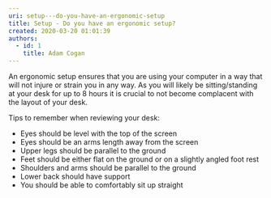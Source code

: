 ```yaml
---
uri: setup---do-you-have-an-ergonomic-setup
title: Setup - Do you have an ergonomic setup?
created: 2020-03-20 01:01:39
authors:
  - id: 1
    title: Adam Cogan
---
```





<span class='intro'> <p class="ssw15-rteElement-P">​​​An ergonomic setup ensures that you are using your computer in a way that will not injure or strain you in any way. As you will likely be sitting/standing at your desk for up to 8 hours it is crucial to not become complacent with the layout of your desk.​<br></p> </span>

<p>Tips to remember when reviewing your desk&#58;<br></p><ul><li>Eyes should be level with the top of the screen</li><li>Eyes should be an arms length away from the screen</li><li>Upper legs should be parallel to the ground</li><li>Feet should be either flat on the ground or on a slightly angled foot rest</li><li>Shoulders and arms should be parallel to the ground&#160;</li><li>Lower back should have support</li><li>​You should be able to comfortably sit up straight</li></ul>


